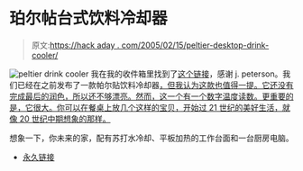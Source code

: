 # 珀尔帖台式饮料冷却器

> 原文:[https://hack aday . com/2005/02/15/peltier-desktop-drink-cooler/](https://hackaday.com/2005/02/15/peltier-desktop-drink-cooler/)

![peltier drink cooler](../Images/f6b27325516790a59ead1ca0035cb68f.png)
我在我的收件箱里找到了[这个链接](http://tripoint.org/kevtris/Projects/peltier/index.html)，感谢 j. peterson。我们已经在之前发布了一款帕尔贴饮料冷却器[，但我认为这款也值得一提。它还没有完成最后的润色，所以还不够漂亮。然而，这一个有一个数字温度读数。更重要的是，它很大。你可以在餐桌上放几个这样的宝贝，开始过 21 世纪的美好生活，就像 20 世纪中期想象的那样。](http://www.hackaday.com/entry/1234000320020782/)

想象一下，你未来的家，配有苏打水冷却、平板加热的工作台面和一台厨房电脑。

*   [永久链接](http://tripoint.org/kevtris/Projects/peltier/index.html)